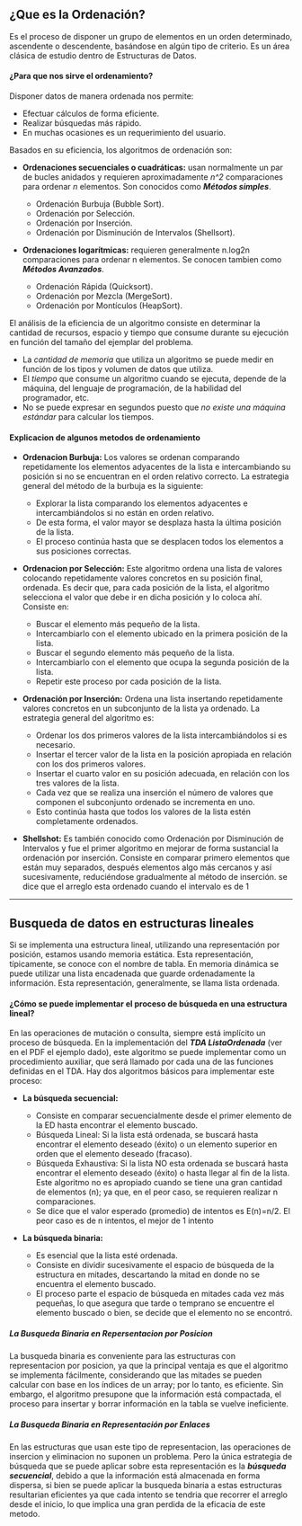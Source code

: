## ¿Que es la Ordenación?
Es el proceso de disponer un grupo de elementos en un orden determinado, ascendente o descendente, basándose en algún tipo de criterio. Es un área clásica de estudio dentro de Estructuras de Datos.

#### ¿Para que nos sirve el ordenamiento?
Disponer datos de manera ordenada nos permite:

- Efectuar cálculos de forma eficiente.
- Realizar búsquedas más rápido.
- En muchas ocasiones es un requerimiento del usuario.

Basados en su eficiencia, los algoritmos de ordenación son:

- **Ordenaciones secuenciales o cuadráticas:** usan normalmente un par de bucles anidados y requieren aproximadamente *n^2* comparaciones para ordenar *n* elementos. Son conocidos como ***Métodos simples***.
	- Ordenación Burbuja (Bubble Sort).
	- Ordenación por Selección.
	- Ordenación por Inserción. 
	- Ordenación por Disminución de Intervalos (Shellsort).

- **Ordenaciones logarítmicas:** requieren generalmente n.log2n comparaciones para ordenar n elementos. Se conocen tambien como ***Métodos Avanzados***.
	- Ordenación Rápida (Quicksort).
	- Ordenación por Mezcla (MergeSort).
	- Ordenación por Montículos (HeapSort).

El análisis de la eficiencia de un algoritmo consiste en determinar la cantidad de recursos, espacio y tiempo que consume durante su ejecución en función del tamaño del ejemplar del problema.

- La *cantidad de memoria* que utiliza un algoritmo se puede medir en función de los tipos y volumen de datos que utiliza.
- El *tiempo* que consume un algoritmo cuando se ejecuta, depende de la máquina, del lenguaje de programación, de la habilidad del programador, etc.
- No se puede expresar en segundos puesto que *no existe una máquina estándar* para calcular los tiempos.

#### Explicacion de algunos metodos de ordenamiento

- **Ordenacion Burbuja:** Los valores se ordenan comparando repetidamente los elementos adyacentes de la lista e intercambiando su posición si no se encuentran en el orden relativo correcto. La estrategia general del método de la burbuja es la siguiente:
	- Explorar la lista comparando los elementos adyacentes e intercambiándolos si no están en orden relativo.
	- De esta forma, el valor mayor se desplaza hasta la última posición de la lista.
	- El proceso continúa hasta que se desplacen todos los elementos a sus posiciones correctas.

- **Ordenacion por Selección:** Este algoritmo ordena una lista de valores colocando repetidamente valores concretos en su posición final, ordenada. Es decir que, para cada posición de la lista, el algoritmo selecciona el valor que debe ir en dicha posición y lo coloca ahí. Consiste en:
	- Buscar el elemento más pequeño de la lista.
	- Intercambiarlo con el elemento ubicado en la primera posición de la lista.
	- Buscar el segundo elemento más pequeño de la lista.
	- Intercambiarlo con el elemento que ocupa la segunda posición de la lista.
	- Repetir este proceso por cada posición de la lista.

- **Ordenación por Inserción:** Ordena una lista insertando repetidamente valores concretos en un subconjunto de la lista ya ordenado. La estrategia general del algoritmo es:
	- Ordenar los dos primeros valores de la lista intercambiándolos si es necesario.
	- Insertar el tercer valor de la lista en la posición apropiada en relación con los dos primeros valores.
	- Insertar el cuarto valor en su posición adecuada, en relación con los tres valores de la lista.
	- Cada vez que se realiza una inserción el número de valores que componen el subconjunto ordenado se incrementa en uno.
	- Esto continúa hasta que todos los valores de la lista estén completamente ordenados.

- **Shellshot:** Es también conocido como Ordenación por Disminución de Intervalos y fue el primer algoritmo en mejorar de forma sustancial la ordenación por inserción. Consiste en comparar primero elementos que están muy separados, después elementos algo más cercanos y así sucesivamente, reduciéndose gradualmente al método de inserción. se dice que el arreglo esta ordenado cuando el intervalo es de 1

---

## Busqueda de datos en estructuras lineales
Si se implementa una estructura lineal, utilizando una representación por posición, estamos usando memoria estática. Esta representación, típicamente, se conoce con el nombre de tabla.
En memoria dinámica se puede utilizar una lista encadenada que guarde ordenadamente la información. Esta representación, generalmente, se llama lista ordenada.

#### ¿Cómo se puede implementar el proceso de búsqueda en una estructura lineal?
En las operaciones de mutación o consulta, siempre está implícito un proceso de búsqueda. En la implementación del ***TDA ListaOrdenada*** (ver en el PDF el ejemplo dado), este algoritmo se puede implementar como un procedimiento auxiliar, que será llamado por cada una de las funciones definidas en el TDA.
Hay dos algoritmos básicos para implementar este proceso:

- **La búsqueda secuencial:**
	- Consiste en comparar secuencialmente desde el primer elemento de la ED hasta encontrar el elemento buscado.
	- Búsqueda Lineal: Si la lista está ordenada, se buscará hasta encontrar el elemento deseado (éxito) o un elemento superior en orden que el elemento deseado (fracaso).
	- Búsqueda Exhaustiva: Si la lista NO esta ordenada se buscará hasta encontrar el elemento deseado (éxito) o hasta llegar al fin de la lista. Este algoritmo no es apropiado cuando se tiene una gran cantidad de elementos (n); ya que, en el peor caso, se requieren realizar n comparaciones.
	- Se dice que el valor esperado (promedio) de intentos es E(n)=n/2. El peor caso es de n intentos, el mejor de 1 intento

- **La búsqueda binaria:**
	- Es esencial que la lista esté ordenada.
	- Consiste en dividir sucesivamente el espacio de búsqueda de la estructura en mitades, descartando la mitad en donde no se encuentra el elemento buscado.
	- El proceso parte el espacio de búsqueda en mitades cada vez más pequeñas, lo que asegura que tarde o temprano se encuentre el elemento buscado o bien, se decide que el elemento no se encontró.

##### La Busqueda Binaria en Repersentacion por Posicion
La busqueda binaria es conveniente para las estructuras con representacion por posicion, ya que la principal ventaja es que el algoritmo se implementa fácilmente, considerando que las mitades se pueden calcular con base en los índices de un array; por lo tanto, es eficiente. Sin embargo, el algoritmo presupone que la información está compactada, el proceso para insertar y borrar información en la tabla se vuelve ineficiente.

##### La Busqueda Binaria en Representación por Enlaces
En las estructuras que usan este tipo de representacion, las operaciones de insercion y eliminacion no suponen un problema. Pero la única estrategia de búsqueda que se puede aplicar sobre esta representación es la ***búsqueda secuencial***, debido a que la información está almacenada en forma dispersa, si bien se puede aplicar la busqueda binaria a estas estructuras resultarian eficientes ya que cada intento se tendria que recorrer el arreglo desde el inicio, lo que implica una gran perdida de la eficacia de este metodo.

